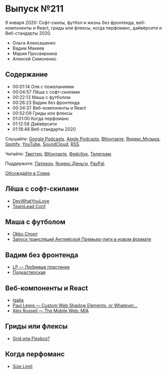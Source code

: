 # Выпуск №211

9 января 2020: Софт-скилы, футбол и жизнь без фронтенда, веб-компоненты и React, гриды или флексы, когда перфоманс, дайвёрсити и Веб-стандарты 2020.

- Ольга Алексашенко
- Вадим Макеев
- Мария Просвирнина
- Алексей Симоненко

## Содержание

- 00:01:14 Оля с пожеланиями
- 00:04:57 Лёша с софт-скилами
- 00:22:13 Маша с футболом
- 00:26:23 Вадим без фронтенда
- 00:34:37 Веб-компоненты и React
- 00:52:09 Гриды или флексы
- 01:01:00 Когда перфоманс
- 01:12:58 Дайвёрсити
- 01:18:48 Веб-стандарты 2020

Слушайте: [Google Podcasts](https://podcasts.google.com/?feed=aHR0cHM6Ly93ZWItc3RhbmRhcmRzLnJ1L3BvZGNhc3QvZmVlZC8), [Apple Podcasts](https://podcasts.apple.com/podcast/id1080500016), [ВКонтакте](https://vk.com/podcasts-32017543), [Яндекс.Музыка](https://music.yandex.ru/album/6245956), [Spotify](https://open.spotify.com/show/3rzAcADjpBpXt73L0epTjV), [YouTube](https://www.youtube.com/playlist?list=PLMBnwIwFEFHcwuevhsNXkFTcadeX5R1Go), [SoundCloud](https://soundcloud.com/web-standards), [RSS](https://web-standards.ru/podcast/feed/).

Читайте: [Твиттер](https://twitter.com/webstandards_ru), [ВКонтакте](https://vk.com/webstandards_ru), [Фейсбук](https://www.facebook.com/webstandardsru), [Телеграм](https://t.me/webstandards_ru).

Поддержите: [Патреон](https://www.patreon.com/webstandards_ru), [Яндекс.Деньги](https://money.yandex.ru/to/41001119329753), [PayPal](https://www.paypal.me/pepelsbey).

[Обсуждайте в Слаке](http://slack.web-standards.ru/).

## Лёша с софт-скилами

- [DevWhatYouLove](https://devwhatyoulove.com/)
- [TeamLead Conf](https://teamleadconf.ru/)

## Маша с футболом

- [Okko Спорт](https://okko.sport/)
- [Запуск трансляций Английской Премьер-лиги в новом формате](https://www.highload.ru/moscow/2019/abstracts/6087)

## Вадим без фронтенда

- [LP — Любимые пластинки](https://3lp.me/)
- [Подкастерская](http://castpodcast.ru/)

## Веб-компоненты и React

- [Igalia](https://www.igalia.com/)
- [Paul Lewis — Custom Web Shadow Elements, or Whatever…](https://vimeo.com/364370506)
- [Alex Russell — The Mobile Web: MIA](https://vimeo.com/364402896)

## Гриды или флексы

- [Grid или Flexbox?](https://habr.com/p/448916/)

## Когда перфоманс

- [Size Limit](https://github.com/ai/size-limit)
